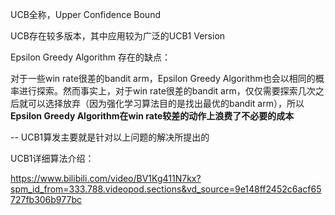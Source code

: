 UCB全称，Upper Confidence Bound

UCB存在较多版本，其中应用较为广泛的UCB1 Version



Epsilon Greedy Algorithm 存在的缺点：

对于一些win rate很差的bandit arm，Epsilon Greedy Algorithm也会以相同的概率进行探索。然而事实上，对于win rate很差的bandit arm，仅仅需要探索几次之后就可以选择放弃（因为强化学习算法目的是找出最优的bandit arm），所以**Epsilon Greedy Algorithm在win rate较差的动作上浪费了不必要的成本**

-- UCB1算发主要就是针对以上问题的解决所提出的



UCB1详细算法介绍：

https://www.bilibili.com/video/BV1Kg411N7kx?spm_id_from=333.788.videopod.sections&vd_source=9e148ff2452c6acf65727fb306b977bc